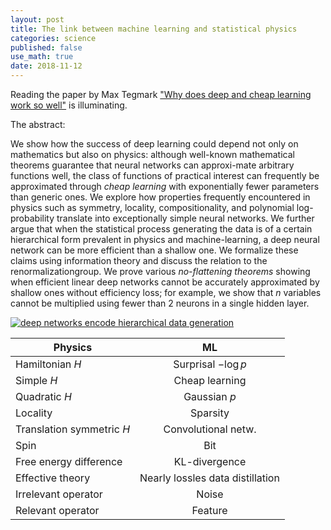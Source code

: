 ```yaml
---
layout: post
title: The link between machine learning and statistical physics
categories: science
published: false
use_math: true
date: 2018-11-12
---
```


Reading the paper by Max Tegmark ["Why does deep and cheap learning work so well"](https://arxiv.org/pdf/1608.08225.pdf) is illuminating.


The abstract:

We show how the success of deep learning could depend not only on mathematics but also on physics: although well-known mathematical theorems guarantee that neural networks can approxi-mate arbitrary functions well, the class of functions of practical interest can frequently be approximated through *cheap learning* with exponentially fewer parameters than generic ones. 
We explore how properties frequently encountered in physics such as symmetry, locality, compositionality, and polynomial log-probability translate into exceptionally simple neural networks.
We further argue that when the statistical process generating the data is of a certain hierarchical form prevalent in physics and machine-learning, a deep neural network can be more efficient than a shallow one.
We formalize these claims using information theory and discuss the relation to the renormalizationgroup. 
We prove various *no-flattening theorems* showing when efficient linear deep networks cannot be accurately approximated by shallow ones without efficiency loss; for example, we show that $n$ variables cannot be multiplied using fewer than 2 neurons in a single hidden layer.

[![deep networks encode hierarchical data generation](https://i.ytimg.com/an_webp/5MdSE-N0bxs/mqdefault_6s.webp?du=3000&sqp=CN-gpd8F&rs=AOn4CLBQHDHpJnmjp8OTGEyGL3QWe7CjYQ)](https://www.youtube.com/watch?v=5MdSE-N0bxs)


| Physics                   | ML                                |
|---------------------------|:---------------------------------:|
| Hamiltonian $H$           | Surprisal $-\log p$               |
| Simple $H$                | Cheap learning                    |
| Quadratic $H$             | Gaussian $p$                      |
| Locality                  | Sparsity                          |
| Translation symmetric $H$ | Convolutional netw.               |
| Spin                      | Bit                               |
| Free energy difference    | KL-divergence                     |
| Effective theory          | Nearly lossles data distillation  |
| Irrelevant operator       | Noise                             |
| Relevant operator         | Feature                           |
